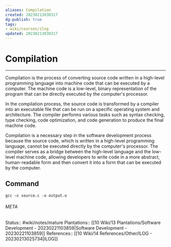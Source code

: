 ```yaml
---
aliases: Compilation
created: 20230213030317
dg-publish: true
tags:
- wiki/courses/ilog
updated: 20230213030317
---
```

# Compilation
---
Compilation is the process of converting source code written in a high-level programming language into machine code that can be executed by a computer. The machine code is a low-level, binary representation of the program that can be directly executed by the computer's processor.

In the compilation process, the source code is transformed by a compiler into an executable file that can be run on a specific operating system and architecture. The compiler performs various tasks such as syntax checking, type checking, code optimization, and code generation to produce the final machine code.

Compilation is a necessary step in the software development process because the source code, which is written in a high-level programming language, cannot be executed directly by the computer's processor. The compiler serves as a bridge between the high-level language and the low-level machine code, allowing developers to write code in a more abstract, human-readable form and then convert it into a form that can be executed by the computer.


## Command
```
gcc –c source.c -o output.o
```

###### META
Status:: #wiki/notes/mature 
Plantations:: [[10 Wiki/13 Plantations/Software Development - 20230221103859\|Software Development - 20230221103859]]
References:: [[10 Wiki/14 References/Other/ILOG - 20230213025734\|ILOG]]
